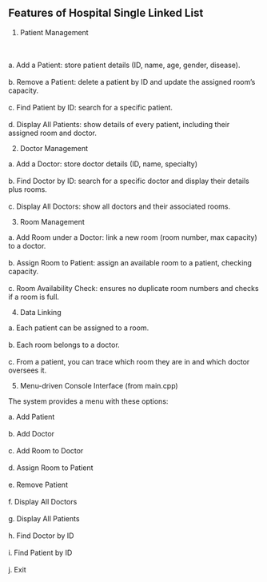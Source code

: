 ## Features of Hospital Single Linked List
1. Patient Management

  <br> <br>a. Add a Patient: store patient details (ID, name, age, gender, disease).<br/>
  <br>b. Remove a Patient: delete a patient by ID and update the assigned room’s capacity.<br/>
  <br>c. Find Patient by ID: search for a specific patient.<br/>
  <br>d. Display All Patients: show details of every patient, including their assigned room and doctor.<br/>

2. Doctor Management

  a. Add a Doctor: store doctor details (ID, name, specialty)<br/>
  <br>b. Find Doctor by ID: search for a specific doctor and display their details plus rooms.<br/>
  <br>c. Display All Doctors: show all doctors and their associated rooms.<br/>

3. Room Management

  a. Add Room under a Doctor: link a new room (room number, max capacity) to a doctor.<br/>
  <br>b. Assign Room to Patient: assign an available room to a patient, checking capacity.<br/>
  <br>c. Room Availability Check: ensures no duplicate room numbers and checks if a room is full.<br/>

4. Data Linking

  a. Each patient can be assigned to a room.<br/>
  <br>b. Each room belongs to a doctor.<br/>
  <br>c. From a patient, you can trace which room they are in and which doctor oversees it.<br/>

5. Menu-driven Console Interface (from main.cpp)

The system provides a menu with these options:

  a. Add Patient<br/>
  <br>b. Add Doctor<br/>
  <br>c. Add Room to Doctor<br/>
  <br>d. Assign Room to Patient<br/>
  <br>e. Remove Patient<br/>
  <br>f. Display All Doctors<br/>
  <br>g. Display All Patients<br/>
  <br>h. Find Doctor by ID<br/>
  <br>i. Find Patient by ID<br/>
  <br>j. Exit<br/>
